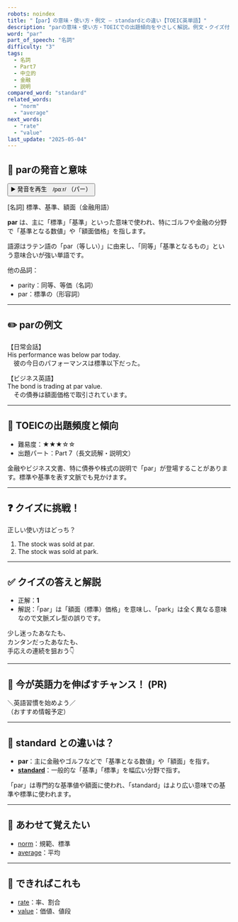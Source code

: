 ```yaml
---
robots: noindex
title: "【par】の意味・使い方・例文 ― standardとの違い【TOEIC英単語】"
description: "parの意味・使い方・TOEICでの出題傾向をやさしく解説。例文・クイズ付きでstandardとの違いもわかりやすく学べます。"
word: "par"
part_of_speech: "名詞"
difficulty: "3"
tags:
  - 名詞
  - Part7
  - 中立的
  - 金融
  - 説明
compared_word: "standard"
related_words:
  - "norm"
  - "average"
next_words:
  - "rate"
  - "value"
last_update: "2025-05-04"
---
```


## 🔰 parの発音と意味

<button class="play-audio" onclick="playTTS('par')">
  <span class="play-audio-main">
    ▶️ 発音を再生　/pɑːr/
  </span>
  <span class="play-audio-sub">
    （パー）
  </span>
</button>

[名詞] 標準、基準、額面（金融用語）

**par** は、主に「標準」「基準」といった意味で使われ、特にゴルフや金融の分野で「基準となる数値」や「額面価格」を指します。

語源はラテン語の「par（等しい）」に由来し、「同等」「基準となるもの」という意味合いが強い単語です。

他の品詞：  
- parity：同等、等価（名詞）
- par：標準の（形容詞）

---

## ✏️ parの例文

【日常会話】  
His performance was below par today.  
　彼の今日のパフォーマンスは標準以下だった。

【ビジネス英語】  
The bond is trading at par value.  
　その債券は額面価格で取引されています。

---

## 🎯 TOEICの出題頻度と傾向

- 難易度：★★★☆☆
- 出題パート：Part 7（長文読解・説明文）

金融やビジネス文書、特に債券や株式の説明で「par」が登場することがあります。標準や基準を表す文脈でも見かけます。

---

## ❓ クイズに挑戦！

正しい使い方はどっち？

1. The stock was sold at par.  
2. The stock was sold at park.

---

## ✅ クイズの答えと解説

- 正解：**1**
- 解説：「par」は「額面（標準）価格」を意味し、「park」は全く異なる意味なので文脈ズレ型の誤りです。

少し迷ったあなたも、  
カンタンだったあなたも、  
手応えの連続を狙おう👇️

---

## 🚀 今が英語力を伸ばすチャンス！ (PR)

<div class="info-center">
＼英語習慣を始めよう／<br>  
（おすすめ情報予定）
</div>

---

## 🤔  standard との違いは？

- **par**：主に金融やゴルフなどで「基準となる数値」や「額面」を指す。
- **[standard](/standard)**：一般的な「基準」「標準」を幅広い分野で指す。

「par」は専門的な基準値や額面に使われ、「standard」はより広い意味での基準や標準に使われます。

---

## 🧩 あわせて覚えたい

- [norm](/norm)：規範、標準
- [average](/average)：平均

---

## 📖 できればこれも

- [rate](/rate)：率、割合
- [value](/value)：価値、値段

<!-- cvid: aid35_bid13 -->
